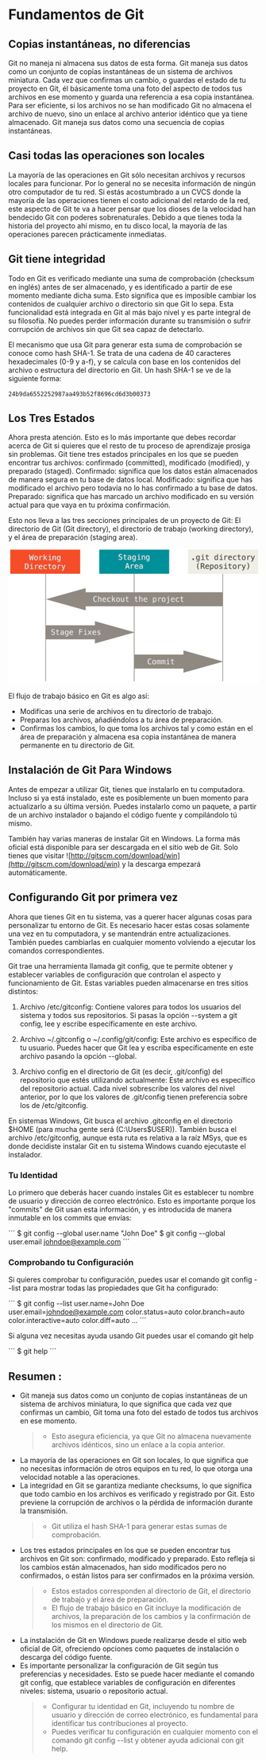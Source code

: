 # Fundamentos de Git

## Copias instantáneas, no diferencias

Git no maneja ni almacena sus datos de esta forma. Git maneja sus datos como
un conjunto de copias instantáneas de un sistema de archivos miniatura. Cada vez que
confirmas un cambio, o guardas el estado de tu proyecto en Git, él básicamente toma
una foto del aspecto de todos tus archivos en ese momento y guarda una referencia a
esa copia instantánea. Para ser eficiente, si los archivos no se han modificado Git
no almacena el archivo de nuevo, sino un enlace al archivo anterior idéntico que ya
tiene almacenado. Git maneja sus datos como una secuencia de copias instantáneas.

## Casi todas las operaciones son locales

La mayoría de las operaciones en Git sólo necesitan archivos y recursos locales para
funcionar. Por lo general no se necesita información de ningún otro computador de tu
red. Si estás acostumbrado a un CVCS donde la mayoría de las operaciones tienen el
costo adicional del retardo de la red, este aspecto de Git te va a hacer pensar que
los dioses de la velocidad han bendecido Git con poderes sobrenaturales. Debido a
que tienes toda la historia del proyecto ahí mismo, en tu disco local, la mayoría de las
operaciones parecen prácticamente inmediatas.

## Git tiene integridad

Todo en Git es verificado mediante una suma de comprobación (checksum en inglés)
antes de ser almacenado, y es identificado a partir de ese momento mediante dicha
suma. Esto significa que es imposible cambiar los contenidos de cualquier archivo o
directorio sin que Git lo sepa. Esta funcionalidad está integrada en Git al más
bajo nivel y es parte integral de su filosofía. No puedes perder información durante su
transmisión o sufrir corrupción de archivos sin que Git sea capaz de detectarlo.

El mecanismo que usa Git para generar esta suma de comprobación se conoce como
hash SHA-1. Se trata de una cadena de 40 caracteres hexadecimales (0-9 y a-f), y se
calcula con base en los contenidos del archivo o estructura del directorio en Git. Un
hash SHA-1 se ve de la siguiente forma:

```
24b9da6552252987aa493b52f8696cd6d3b00373
```

## Los Tres Estados

Ahora presta atención. Esto es lo más importante que debes recordar acerca de Git
si quieres que el resto de tu proceso de aprendizaje prosiga sin problemas. Git
tiene tres estados principales en los que se pueden encontrar tus archivos: confirmado
(committed), modificado (modified), y preparado (staged). Confirmado: significa que los
datos están almacenados de manera segura en tu base de datos local. Modificado:
significa que has modificado el archivo pero todavía no lo has confirmado a tu base de
datos. Preparado: significa que has marcado un archivo modificado en su versión actual
para que vaya en tu próxima confirmación.

Esto nos lleva a las tres secciones principales de un proyecto de Git: El directorio de
Git (Git directory), el directorio de trabajo (working directory), y el área de
preparación (staging area).

![Estados de git](/imagenes/Estados%20de%20git%20-%20dia%20dos.jpg)

El flujo de trabajo básico en Git es algo así:

- Modificas una serie de archivos en tu directorio de trabajo.
- Preparas los archivos, añadiéndolos a tu área de preparación.
- Confirmas los cambios, lo que toma los archivos tal y como están en el área de
  preparación y almacena esa copia instantánea de manera permanente en tu directorio
  de Git.

## Instalación de Git Para Windows

Antes de empezar a utilizar Git, tienes que instalarlo en tu computadora. Incluso si ya
está instalado, este es posiblemente un buen momento para actualizarlo a su última
versión. Puedes instalarlo como un paquete, a partir de un archivo instalador o bajando
el código fuente y compilándolo tú mismo.

También hay varias maneras de instalar Git en Windows. La forma más oficial está
disponible para ser descargada en el sitio web de Git. Solo tienes que visitar ![http://gitscm.com/download/win](http://gitscm.com/download/win) y la descarga empezará automáticamente.

## Configurando Git por primera vez

Ahora que tienes Git en tu sistema, vas a querer hacer algunas cosas para
personalizar tu entorno de Git. Es necesario hacer estas cosas solamente una vez en tu
computadora, y se mantendrán entre actualizaciones. También puedes cambiarlas en
cualquier momento volviendo a ejecutar los comandos correspondientes.

Git trae una herramienta llamada git config, que te permite obtener y establecer
variables de configuración que controlan el aspecto y funcionamiento de Git. Estas
variables pueden almacenarse en tres sitios distintos:

1. Archivo /etc/gitconfig: Contiene valores para todos los usuarios del sistema y todos
   sus repositorios. Si pasas la opción --system a git config, lee y escribe
   específicamente en este archivo.

2. Archivo ~/.gitconfig o ~/.config/git/config: Este archivo es específico de tu usuario.
   Puedes hacer que Git lea y escriba específicamente en este archivo pasando la
   opción --global.

3. Archivo config en el directorio de Git (es decir, .git/config) del repositorio que
   estés utilizando actualmente: Este archivo es específico del repositorio actual.
   Cada nivel sobrescribe los valores del nivel anterior, por lo que los valores de
   .git/config tienen preferencia sobre los de /etc/gitconfig.

En sistemas Windows, Git busca el archivo .gitconfig en el directorio $HOME (para
mucha gente será (C:\Users\$USER)). También busca el archivo /etc/gitconfig, aunque esta
ruta es relativa a la raíz MSys, que es donde decidiste instalar Git en tu sistema
Windows cuando ejecutaste el instalador.

### Tu Identidad

Lo primero que deberás hacer cuando instales Git es establecer tu nombre de
usuario y dirección de correo electrónico. Esto es importante porque los "commits" de
Git usan esta información, y es introducida de manera inmutable en los commits
que envías:

´´´
$ git config --global user.name "John Doe"
$ git config --global user.email johndoe@example.com
´´´

### Comprobando tu Configuración

Si quieres comprobar tu configuración, puedes usar el comando git config --list para
mostrar todas las propiedades que Git ha configurado:

´´´
$ git config --list
user.name=John Doe
user.email=johndoe@example.com
color.status=auto
color.branch=auto
color.interactive=auto
color.diff=auto
...
´´´

Si alguna vez necesitas ayuda usando Git puedes usar el comando git help

´´´
$ git help
´´´

## Resumen :

- Git maneja sus datos como un conjunto de copias instantáneas de un sistema de archivos miniatura, lo que significa que cada vez que confirmas un cambio, Git toma una foto del estado de todos tus archivos en ese momento.
  > - Esto asegura eficiencia, ya que Git no almacena nuevamente archivos idénticos, sino un enlace a la copia anterior.
- La mayoría de las operaciones en Git son locales, lo que significa que no necesitas información de otros equipos en tu red, lo que otorga una velocidad notable a las operaciones.
- La integridad en Git se garantiza mediante checksums, lo que significa que todo cambio en los archivos es verificado y registrado por Git. Esto previene la corrupción de archivos o la pérdida de información durante la transmisión.
  > - Git utiliza el hash SHA-1 para generar estas sumas de comprobación.
- Los tres estados principales en los que se pueden encontrar tus archivos en Git son: confirmado, modificado y preparado. Esto refleja si los cambios están almacenados, han sido modificados pero no confirmados, o están listos para ser confirmados en la próxima versión.
  > - Estos estados corresponden al directorio de Git, el directorio de trabajo y el área de preparación.
  > - El flujo de trabajo básico en Git incluye la modificación de archivos, la preparación de los cambios y la confirmación de los mismos en el directorio de Git.
- La instalación de Git en Windows puede realizarse desde el sitio web oficial de Git, ofreciendo opciones como paquetes de instalación o descarga del código fuente.
- Es importante personalizar la configuración de Git según tus preferencias y necesidades. Esto se puede hacer mediante el comando git config, que establece variables de configuración en diferentes niveles: sistema, usuario o repositorio actual.
  > - Configurar tu identidad en Git, incluyendo tu nombre de usuario y dirección de correo electrónico, es fundamental para identificar tus contribuciones al proyecto.
  > - Puedes verificar tu configuración en cualquier momento con el comando git config --list y obtener ayuda adicional con git help.
